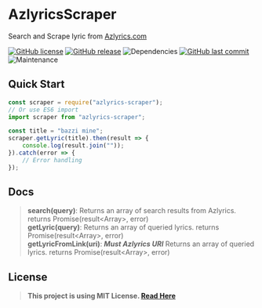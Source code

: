 # AzlyricsScraper
Search and Scrape lyric from [Azlyrics.com](https://www.azlyrics.com/)

[![GitHub license](https://img.shields.io/github/license/Edqe14/AzlyricScraper.svg?style=for-the-badge)](https://github.com/Edqe14/AzlyricsScraper/blob/master/LICENSE)
[![GitHub release](https://img.shields.io/github/v/release/Edqe14/AzlyricScraper.svg?style=for-the-badge)](https://github.com/Edqe14/AzlyricScraper/releases/)
![Dependencies](https://img.shields.io/david/dev/Edqe14/AzlyricScraper?style=for-the-badge)
[![GitHub last commit](https://img.shields.io/github/last-commit/Edqe14/AzlyricScraper?style=for-the-badge)](https://github.com/Edqe14/AzlyricsScraper/commit/master)
![Maintenance](https://img.shields.io/maintenance/yes/2020?style=for-the-badge)

## Quick Start
```js
const scraper = require("azlyrics-scraper");
// Or use ES6 import
import scraper from "azlyrics-scraper";

const title = "bazzi mine";
scraper.getLyric(title).then(result => {
    console.log(result.join(""));
}).catch(error => {
    // Error handling
});
```

## Docs
> **search(query)**: Returns an array of search results from Azlyrics. returns Promise(result\<Array\>, error)  
> **getLyric(query)**: Returns an array of queried lyrics. returns Promise(result\<Array\>, error)  
> **getLyricFromLink(uri)**: **_Must Azlyrics URI_** Returns an array of queried lyrics. returns Promise(result\<Array\>, error)

## License
> **This project is using MIT License. [Read Here](https://github.com/Edqe14/AzylricsScraper/blob/master/LICENSE)**